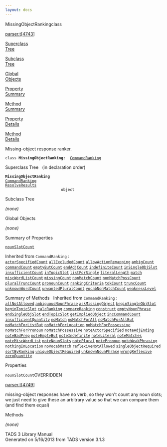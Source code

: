 ```yaml
---
layout: docs
---
```

<span class="title">MissingObjectRanking</span><span class="type">class</span>

[parser.t](../file/parser.t.html)\[[4743](../source/parser.t.html#4743)\]

[Superclass  
Tree](#_SuperClassTree_)

[Subclass  
Tree](#_SubClassTree_)

[Global  
Objects](#_ObjectSummary_)

[Property  
Summary](#_PropSummary_)

[Method  
Summary](#_MethodSummary_)

[Property  
Details](#_Properties_)

[Method  
Details](#_Methods_)



Missing-object response ranker.

`class `**`MissingObjectRanking`**` :   `[`CommandRanking`](../object/CommandRanking.html)



<span id="_SuperClassTree_"></span>



<span class="hdln">Superclass Tree</span>   (in declaration order)



**`MissingObjectRanking`**  
[`CommandRanking`](../object/CommandRanking.html)  
[`ResolveResults`](../object/ResolveResults.html)  
`                         object`  
<span id="_SubClassTree_"></span>



<span class="hdln">Subclass Tree</span>  



*(none)* <span id="_ObjectSummary_"></span>



<span class="hdln">Global Objects</span>  



*(none)* <span id="_PropSummary_"></span>



<span class="hdln">Summary of Properties</span>  



[`nounSlotCount`](#nounSlotCount)

Inherited from `CommandRanking` :  
[`actorSpecifiedCount`](../object/CommandRanking.html#actorSpecifiedCount) [`allExcludedCount`](../object/CommandRanking.html#allExcludedCount) [`allowActionRemapping`](../object/CommandRanking.html#allowActionRemapping) [`ambigCount`](../object/CommandRanking.html#ambigCount) [`commandCount`](../object/CommandRanking.html#commandCount) [`emptyButCount`](../object/CommandRanking.html#emptyButCount) [`endAdjCount`](../object/CommandRanking.html#endAdjCount) [`indefiniteCount`](../object/CommandRanking.html#indefiniteCount) [`inSingleObjSlot`](../object/CommandRanking.html#inSingleObjSlot) [`insufficientCount`](../object/CommandRanking.html#insufficientCount) [`inTopicSlot`](../object/CommandRanking.html#inTopicSlot) [`listForSingle`](../object/CommandRanking.html#listForSingle) [`literalLength`](../object/CommandRanking.html#literalLength) [`match`](../object/CommandRanking.html#match) [`miscWordListCount`](../object/CommandRanking.html#miscWordListCount) [`missingCount`](../object/CommandRanking.html#missingCount) [`nonMatchCount`](../object/CommandRanking.html#nonMatchCount) [`nonMatchPossCount`](../object/CommandRanking.html#nonMatchPossCount) [`pluralTruncCount`](../object/CommandRanking.html#pluralTruncCount) [`pronounCount`](../object/CommandRanking.html#pronounCount) [`rankingCriteria`](../object/CommandRanking.html#rankingCriteria) [`tokCount`](../object/CommandRanking.html#tokCount) [`truncCount`](../object/CommandRanking.html#truncCount) [`unknownWordCount`](../object/CommandRanking.html#unknownWordCount) [`unwantedPluralCount`](../object/CommandRanking.html#unwantedPluralCount) [`vocabNonMatchCount`](../object/CommandRanking.html#vocabNonMatchCount) [`weaknessLevel`](../object/CommandRanking.html#weaknessLevel)



<span id="_MethodSummary_"></span>



<span class="hdln">Summary of Methods</span>  
Inherited from `CommandRanking` :  
[`allNotAllowed`](../object/CommandRanking.html#allNotAllowed) [`ambiguousNounPhrase`](../object/CommandRanking.html#ambiguousNounPhrase) [`askMissingObject`](../object/CommandRanking.html#askMissingObject) [`beginSingleObjSlot`](../object/CommandRanking.html#beginSingleObjSlot) [`beginTopicSlot`](../object/CommandRanking.html#beginTopicSlot) [`calcRanking`](../object/CommandRanking.html#calcRanking) [`compareRanking`](../object/CommandRanking.html#compareRanking) [`construct`](../object/CommandRanking.html#construct) [`emptyNounPhrase`](../object/CommandRanking.html#emptyNounPhrase) [`endSingleObjSlot`](../object/CommandRanking.html#endSingleObjSlot) [`endTopicSlot`](../object/CommandRanking.html#endTopicSlot) [`getImpliedObject`](../object/CommandRanking.html#getImpliedObject) [`incCommandCount`](../object/CommandRanking.html#incCommandCount) [`insufficientQuantity`](../object/CommandRanking.html#insufficientQuantity) [`noMatch`](../object/CommandRanking.html#noMatch) [`noMatchForAll`](../object/CommandRanking.html#noMatchForAll) [`noMatchForAllBut`](../object/CommandRanking.html#noMatchForAllBut) [`noMatchForListBut`](../object/CommandRanking.html#noMatchForListBut) [`noMatchForLocation`](../object/CommandRanking.html#noMatchForLocation) [`noMatchForPossessive`](../object/CommandRanking.html#noMatchForPossessive) [`noMatchForPronoun`](../object/CommandRanking.html#noMatchForPronoun) [`noMatchPossessive`](../object/CommandRanking.html#noMatchPossessive) [`noteActorSpecified`](../object/CommandRanking.html#noteActorSpecified) [`noteAdjEnding`](../object/CommandRanking.html#noteAdjEnding) [`noteBadPrep`](../object/CommandRanking.html#noteBadPrep) [`noteEmptyBut`](../object/CommandRanking.html#noteEmptyBut) [`noteIndefinite`](../object/CommandRanking.html#noteIndefinite) [`noteLiteral`](../object/CommandRanking.html#noteLiteral) [`noteMatches`](../object/CommandRanking.html#noteMatches) [`noteMiscWordList`](../object/CommandRanking.html#noteMiscWordList) [`noteNounSlots`](../object/CommandRanking.html#noteNounSlots) [`notePlural`](../object/CommandRanking.html#notePlural) [`notePronoun`](../object/CommandRanking.html#notePronoun) [`noteWeakPhrasing`](../object/CommandRanking.html#noteWeakPhrasing) [`nothingInLocation`](../object/CommandRanking.html#nothingInLocation) [`noVocabMatch`](../object/CommandRanking.html#noVocabMatch) [`reflexiveNotAllowed`](../object/CommandRanking.html#reflexiveNotAllowed) [`singleObjectRequired`](../object/CommandRanking.html#singleObjectRequired) [`sortByRanking`](../object/CommandRanking.html#sortByRanking) [`uniqueObjectRequired`](../object/CommandRanking.html#uniqueObjectRequired) [`unknownNounPhrase`](../object/CommandRanking.html#unknownNounPhrase) [`wrongReflexive`](../object/CommandRanking.html#wrongReflexive) [`zeroQuantity`](../object/CommandRanking.html#zeroQuantity)



<span id="_Properties_"></span>



<span class="hdln">Properties</span>  



<span id="nounSlotCount"></span>

`nounSlotCount`<span class="rem">OVERRIDDEN</span>

[parser.t](../file/parser.t.html)\[[4749](../source/parser.t.html#4749)\]



missing-object responses have no verb, so they won't count any noun
slots; we just need to give these an arbitrary value so that we can
compare them (and find them equal)



<span id="_Methods_"></span>



<span class="hdln">Methods</span>  



*(none)*



TADS 3 Library Manual  
Generated on 5/16/2013 from TADS version 3.1.3



